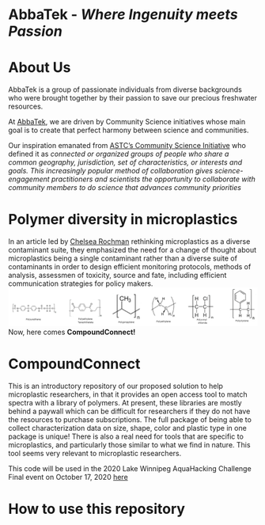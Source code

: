 # AbbaTek - *Where Ingenuity meets Passion*


# About Us

AbbaTek is a group of passionate individuals from diverse backgrounds who were brought together by their passion to save our precious freshwater resources.



At [AbbaTek](https://abbatekgroup.com/), we are driven by Community Science initiatives whose main goal is to create that perfect harmony between science and communities. 

Our inspiration emanated from [ASTC’s Community Science Initiative](https://www.astc.org/impact-initiatives/astcs-community-science-initiative/) who defined it as *connected or organized groups of people who share a common geography, jurisdiction, set of characteristics, or interests and goals. This increasingly popular method of collaboration gives science-engagement practitioners and scientists the opportunity to collaborate with community members to do science that advances community priorities* 

# Polymer diversity in microplastics 
In an article led by [Chelsea Rochman](https://doi.org/10.1002/etc.4371) rethinking microplastics as a diverse contaminant suite, they emphasized the need for a change of thought about microplastics being a single contaminant rather than a diverse suite of contaminants in order to design efficient monitoring protocols, methods of analysis, assessmen of toxicity, source and fate, including efficient communication strategies for policy makers. 
[![polymer diversity](img/polymer_diversity.png)](https://github.com/arreyves/CompoundConnect/tree/master/img/polymer_diversity.png)
Now, here comes **CompoundConnect!** 

# CompoundConnect
This is an introductory repository of our proposed solution to help microplastic researchers, in that it provides an open access tool to match spectra with a library of polymers. At present, these libraries are mostly behind a paywall which can be difficult for researchers if they do not have the resources to purchase subscriptions.
The full package of being able to collect characterization data on size, shape, color and plastic type in one package is unique! There is also a real need for tools that are specific to microplastics, and particularly those similar to what we find in nature. This tool seems very relevant to microplastic researchers.

This code will be used in the 2020 Lake Winnipeg AquaHacking Challenge Final event on October 17, 2020 [here](https://aquahacking.com/en/2020-winnipeg/)

# How to use this repository
